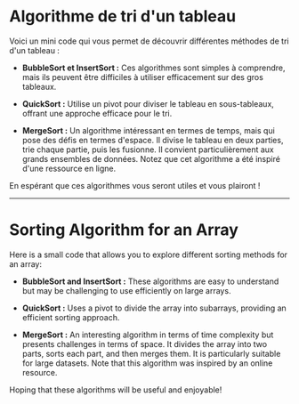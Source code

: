 # Algorithme de tri d'un tableau

Voici un mini code qui vous permet de découvrir différentes méthodes de tri d'un tableau :

- **BubbleSort et InsertSort :** Ces algorithmes sont simples à comprendre, mais ils peuvent être difficiles à utiliser efficacement sur des gros tableaux.

- **QuickSort :** Utilise un pivot pour diviser le tableau en sous-tableaux, offrant une approche efficace pour le tri. 

- **MergeSort :** Un algorithme intéressant en termes de temps, mais qui pose des défis en termes d'espace. Il divise le tableau en deux parties, trie chaque partie, puis les fusionne. Il convient particulièrement aux grands ensembles de données. Notez que cet algorithme a été inspiré d'une ressource en ligne.

En espérant que ces algorithmes vous seront utiles et vous plairont !

---

# Sorting Algorithm for an Array

Here is a small code that allows you to explore different sorting methods for an array:

- **BubbleSort and InsertSort :** These algorithms are easy to understand but may be challenging to use efficiently on large arrays.

- **QuickSort :** Uses a pivot to divide the array into subarrays, providing an efficient sorting approach.

- **MergeSort :** An interesting algorithm in terms of time complexity but presents challenges in terms of space. It divides the array into two parts, sorts each part, and then merges them. It is particularly suitable for large datasets. Note that this algorithm was inspired by an online resource.

Hoping that these algorithms will be useful and enjoyable!
